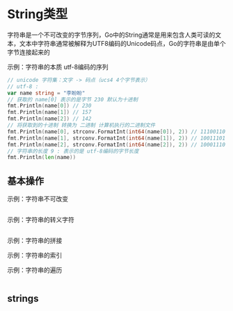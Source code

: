 # String类型

字符串是一个不可改变的字节序列，Go中的String通常是用来包含人类可读的文本，文本中字符串通常被解释为UTF8编码的Unicode码点，Go的字符串是由单个字节连接起来的



示例：字符串的本质 utf-8编码的序列
```go
// unicode 字符集：文字 -> 码点（ucs4 4个字节表示）
// utf-8 :
var name string = "李盼盼"
// 获取的 name[0] 表示的是字节 230 默认为十进制
fmt.Println(name[0]) // 230
fmt.Println(name[1]) // 157
fmt.Println(name[2]) // 142
// 将获取到的十进制 转换为 二进制 计算机执行的二进制文件
fmt.Println(name[0], strconv.FormatInt(int64(name[0]), 2)) // 11100110
fmt.Println(name[1], strconv.FormatInt(int64(name[1]), 2)) // 10011101
fmt.Println(name[2], strconv.FormatInt(int64(name[2]), 2)) // 10001110
// 字符串的长度 9 : 表示的是 utf-8编码的字节长度
fmt.Println(len(name))

```





## 基本操作



示例：字符串不可改变

```go


```


示例：字符串的转义字符

```go

```


示例：字符串的拼接



示例：字符串的索引



示例：字符串的遍历

```go

```



## strings

